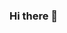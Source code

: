 ### Hi there 👋

<!--
**gegeda01/gegeda01** is a ✨ _special_ ✨ repository because its `README.md` (this file) appears on your GitHub profile.

Here are some ideas to get you started:

- 🔭 I’m currently working on my portfolio website.
- 🌱 I’m currently learning frontend development.
- 📫 How to reach me: 1019luo@gmail.com
- ⚡ Fun fact: 
-->
